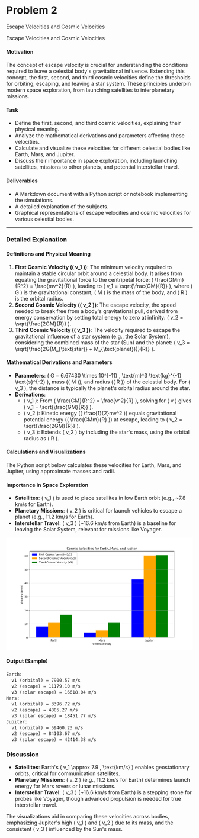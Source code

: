 # Problem 2
 
 Escape Velocities and Cosmic Velocities

 Escape Velocities and Cosmic Velocities

#### Motivation
The concept of escape velocity is crucial for understanding the conditions required to leave a celestial body's gravitational influence. Extending this concept, the first, second, and third cosmic velocities define the thresholds for orbiting, escaping, and leaving a star system. These principles underpin modern space exploration, from launching satellites to interplanetary missions.

#### Task
- Define the first, second, and third cosmic velocities, explaining their physical meaning.
- Analyze the mathematical derivations and parameters affecting these velocities.
- Calculate and visualize these velocities for different celestial bodies like Earth, Mars, and Jupiter.
- Discuss their importance in space exploration, including launching satellites, missions to other planets, and potential interstellar travel.

#### Deliverables
- A Markdown document with a Python script or notebook implementing the simulations.
- A detailed explanation of the subjects.
- Graphical representations of escape velocities and cosmic velocities for various celestial bodies.

---

### Detailed Explanation

#### Definitions and Physical Meaning
1. **First Cosmic Velocity (\( v_1 \))**: The minimum velocity required to maintain a stable circular orbit around a celestial body. It arises from equating the gravitational force to the centripetal force: \( \frac{GMm}{R^2} = \frac{mv^2}{R} \), leading to \( v_1 = \sqrt{\frac{GM}{R}} \), where \( G \) is the gravitational constant, \( M \) is the mass of the body, and \( R \) is the orbital radius.
2. **Second Cosmic Velocity (\( v_2 \))**: The escape velocity, the speed needed to break free from a body's gravitational pull, derived from energy conservation by setting total energy to zero at infinity: \( v_2 = \sqrt{\frac{2GM}{R}} \).
3. **Third Cosmic Velocity (\( v_3 \))**: The velocity required to escape the gravitational influence of a star system (e.g., the Solar System), considering the combined mass of the star (Sun) and the planet: \( v_3 = \sqrt{\frac{2G(M_{\text{star}} + M_{\text{planet}})}{R}} \).

#### Mathematical Derivations and Parameters
- **Parameters**: \( G = 6.67430 \times 10^{-11} \, \text{m}^3 \text{kg}^{-1} \text{s}^{-2} \), mass (\( M \)), and radius (\( R \)) of the celestial body. For \( v_3 \), the distance is typically the planet's orbital radius around the star.
- **Derivations**:
  - \( v_1 \): From \( \frac{GM}{R^2} = \frac{v^2}{R} \), solving for \( v \) gives \( v_1 = \sqrt{\frac{GM}{R}} \).
  - \( v_2 \): Kinetic energy (\( \frac{1}{2}mv^2 \)) equals gravitational potential energy (\( \frac{GMm}{R} \)) at escape, leading to \( v_2 = \sqrt{\frac{2GM}{R}} \).
  - \( v_3 \): Extends \( v_2 \) by including the star's mass, using the orbital radius as \( R \).

#### Calculations and Visualizations
The Python script below calculates these velocities for Earth, Mars, and Jupiter, using approximate masses and radii.

#### Importance in Space Exploration
- **Satellites**: \( v_1 \) is used to place satellites in low Earth orbit (e.g., ~7.8 km/s for Earth).
- **Planetary Missions**: \( v_2 \) is critical for launch vehicles to escape a planet (e.g., 11.2 km/s for Earth).
- **Interstellar Travel**: \( v_3 \) (~16.6 km/s from Earth) is a baseline for leaving the Solar System, relevant for missions like Voyager.


![alt text](image-4.png)



#### Output (Sample)
```
Earth:
  v1 (orbital) = 7900.57 m/s
  v2 (escape) = 11179.10 m/s
  v3 (solar escape) = 16618.04 m/s
Mars:
  v1 (orbital) = 3396.72 m/s
  v2 (escape) = 4805.27 m/s
  v3 (solar escape) = 18451.77 m/s
Jupiter:
  v1 (orbital) = 59460.23 m/s
  v2 (escape) = 84103.67 m/s
  v3 (solar escape) = 42414.38 m/s
```
### Discussion

- **Satellites**: Earth's \( v_1 \approx 7.9 \, \text{km/s} \) enables geostationary orbits, critical for communication satellites.
- **Planetary Missions**: \( v_2 \) (e.g., 11.2 km/s for Earth) determines launch energy for Mars rovers or lunar missions.
- **Interstellar Travel**: \( v_3 \) (~16.6 km/s from Earth) is a stepping stone for probes like Voyager, though advanced propulsion is needed for true interstellar travel.

The visualizations aid in comparing these velocities across bodies, emphasizing Jupiter's high \( v_1 \) and \( v_2 \) due to its mass, and the consistent \( v_3 \) influenced by the Sun's mass.




